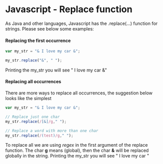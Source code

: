 # Javascript - Replace function

As Java and other languages, Javascript has the .replace(...) function for strings. Please see below some examples:
   
#### Replacing the first occurrence

```javascript
var my_str = "& I love my car &";

my_str.replace("&", " ");

```
Printing the my_str you will see "  I love my car &"

#### Replacing all occurrences

There are more ways to replace all occurrences, the suggestion below looks like the simplest 

```javascript
var my_str = "& I love my car &";

// Replace just one char
my_str.replace(/[&]/g," ");

// Replace a word with more than one char
my_str.replace(/(test)/g," "); 

```
To replace all we are using *regex* in the first argument of the replace function. The char **g** means (global), then the char **&** will be replaced globally in the string.
Printing the my_str you will see "  I love my car  "
